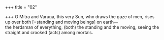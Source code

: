 +++
title = "02"

+++
O Mitra and Varuṇa, this very Sun, who draws the gaze of men, rises up  over both [=standing and moving beings] on earth—  
the herdsman of everything, (both) the standing and the moving, seeing  the straight and crooked (acts) among mortals.  